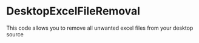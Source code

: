 # DesktopExcelFileRemoval
This code allows you to remove all unwanted excel files from your desktop source
